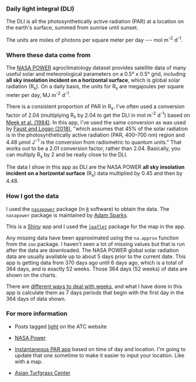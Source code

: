 
### Daily light integral (DLI)

The DLI is all the photosynthetically active radiation (PAR) at a location on the earth's surface, summed from sunrise until sunset. 

The units are moles of photons per square meter per day --- mol m<sup>-2</sup> d<sup>-1</sup>.

### Where these data come from

The [NASA POWER](https://power.larc.nasa.gov/docs/methodology/communities/ag/) agroclimatology dataset provides satellite data of many useful solar and meteorological parameters on a 0.5° x 0.5° grid, including **all sky insolation incident on a horizontal surface**, which is global solar radiation (R<sub>s</sub>). On a daily basis, the units for R<sub>s</sub> are megajoules per square meter per day, MJ m<sup>-2</sup> d<sup>-1</sup>. 

There is a consistent proportion of PAR in R<sub>s</sub>. I've often used a conversion factor of 2.04 (multiplying R<sub>s</sub> by 2.04 to get the DLI in mol m<sup>-2</sup> d<sup>-1</sup>) based on [Meek et al. (1984)](https://doi.org/10.2134/agronj1984.00021962007600060018x). In this app, I've used the same conversion as was used by [Faust and Logan (2018)](https://dx.doi.org/10.21273/HORTSCI13144-18), "which assumes that 45% of the solar radiation is in the photosynthetically active radiation (PAR, 400–700 nm) region and 4.48 μmol J<sup>−1</sup> is the conversion from radiometric to quantum units." That works out to be a 2.01 conversion factor, rather than 2.04. Basically, you can multiply R<sub>s</sub> by 2 and be really close to the DLI.

The data I show in this app as DLI are the NASA POWER **all sky insolation incident on a horizontal surface** (R<sub>s</sub>) data multiplied by 0.45 and then by 4.48.

### How I got the data

I used the [`nasapower`](https://docs.ropensci.org/nasapower/index.html) package (in [`R`](https://www.r-project.org/) software) to obtain the data. The `nasapower` package is maintained by [Adam Sparks](https://orcid.org/0000-0002-0061-8359).

This is a [Shiny](https://shiny.rstudio.com/) app and I used the [`leaflet`](https://cran.r-project.org/web/packages/leaflet/index.html) package for the map in the app.

Any missing data have been approximated using the `na.approx` function from the `zoo` package. I haven't seen a lot of missing values but that is run after the data are downloaded. The NASA POWER global solar radiation data are usually available up to about 5 days prior to the current date. This app is getting data from 370 days ago until 6 days ago, which is a total of 364 days, and is exactly 52 weeks. Those 364 days (52 weeks) of data are shown on the charts.

There are [different ways to deal with weeks](https://en.wikipedia.org/wiki/ISO_week_date), and what I have done in this app is calculate them as 7 days periods that begin with the first day in the 364 days of data shown.

### For more information

- Posts tagged [light](https://www.asianturfgrass.com/tag/light/) on the ATC website

- [NASA Power](https://power.larc.nasa.gov/)

- [Instantaneous PAR app](https://asianturfgrass.shinyapps.io/ppfd_by_time/) based on time of day and location. I'm going to update that one sometime to make it easier to input your location. Like with a map.

- [Asian Turfgrass Center](https://www.asianturfgrass.com/)